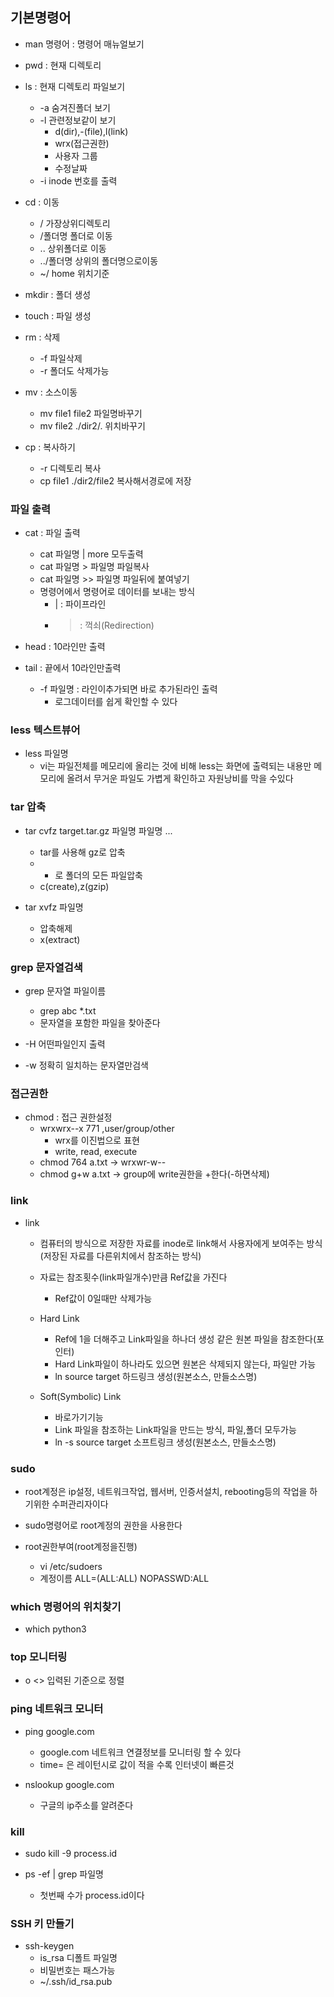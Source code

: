 ## 기본명령어
- man 명령어	: 명령어 매뉴얼보기
- pwd 	: 현재 디렉토리
- ls 	: 현재 디렉토리 파일보기
	- -a	숨겨진폴더 보기
	- -l 	관련정보같이 보기
		- d(dir),-(file),l(link)
		- wrx(접근권한)
		- 사용자 그룹
		- 수정날짜
	- -i 	inode 번호를 출력

- cd	: 이동
	- /  	    가장상위디렉토리
	- /폴더명   폴더로 이동
	- ..	    상위폴더로 이동
	- ../폴더명 상위의 폴더명으로이동
	- ~/ 	    home 위치기준

  
- mkdir : 폴더 생성
- touch : 파일 생성
- rm	: 삭제
	- -f    파일삭제
	- -r	폴더도 삭제가능

- mv 	: 소스이동
	- mv file1 file2  파일명바꾸기
	- mv file2 ./dir2/. 위치바꾸기

- cp	: 복사하기
	- -r 	디렉토리 복사
	- cp file1 ./dir2/file2 복사해서경로에 저장
	 
### 파일 출력
- cat 	: 파일 출력
	- cat 파일명 | more 	모두출력
	- cat 파일명 > 파일명  파일복사
	- cat 파일명 >> 파일명 파일뒤에 붙여넣기
	- 명령어에서 명령어로 데이터를 보내는 방식
		- | : 파이프라인
		- > : 꺽쇠(Redirection)

- head	: 10라인만 출력
- tail 	: 끝에서 10라인만출력
	- -f 파일명 	: 라인이추가되면 바로 추가된라인 출력
		- 로그데이터를 쉽게 확인할 수 있다

### less 텍스트뷰어
- less 파일명
	- vi는 파일전체를 메모리에 올리는 것에 비해 less는 화면에 출력되는 내용만 메모리에 올려서 무거운 파일도 가볍게 확인하고 자원낭비를 막을 수있다

### tar 압축
- tar cvfz target.tar.gz 파일명 파일명 ...
	- tar를 사용해 gz로 압축
	- * 로 폴더의 모든 파일압축
	- c(create),z(gzip)

- tar xvfz 파일명	
	- 압축해제
	- x(extract)


### grep 문자열검색
- grep 문자열 파일이름
	- grep abc *.txt
	- 문자열을 포함한 파일을 찾아준다

- -H	어떤파일인지 출력
- -w	정확히 일치하는 문자열만검색

### 접근권한
- chmod	: 접근 권한설정
	- wrxwrx--x 771 ,user/group/other
		- wrx를 이진법으로 표현
		- write, read, execute
	- chmod 764 a.txt  -> wrxwr-w--
	- chmod g+w a.txt  -> group에 write권한을 +한다(-하면삭제)

### link
- link
	- 컴퓨터의 방식으로 저장한 자료를 inode로 link해서 사용자에게 보여주는 방식(저장된 자료를 다른위치에서 참조하는 방식)
	- 자료는 참조횟수(link파일개수)만큼 Ref값을 가진다  
		- Ref값이 0일때만 삭제가능
	- Hard Link
		- Ref에 1을 더해주고 Link파일을 하나더 생성 같은 원본 파일을 참조한다(포인터)
		- Hard Link파일이 하나라도 있으면 원본은 삭제되지 않는다, 파일만 가능
		- ln source target 	하드링크 생성(원본소스, 만들소스명)

	- Soft(Symbolic) Link
		- 바로가기기능
		- Link 파일을 참조하는 Link파일을 만드는 방식, 파일,폴더 모두가능
		- ln -s source target 	소프트링크 생성(원본소스, 만들소스명)

### sudo
- root계정은 ip설정, 네트워크작업, 웹서버, 인증서설치, rebooting등의 작업을 하기위한 수퍼관리자이다

- sudo명령어로 root계정의 권한을 사용한다

- root권한부여(root계정을진행)
	- vi /etc/sudoers
	- 계정이름 ALL=(ALL:ALL) NOPASSWD:ALL

### which 명령어의 위치찾기
- which python3

### top 모니터링
- o <> 입력된 기준으로 정렬

### ping 네트워크 모니터
- ping google.com
	- google.com 네트워크 연결정보를 모니터링 할 수 있다
	- time= 은 레이턴시로 값이 적을 수록 인터넷이 빠른것

- nslookup google.com
	- 구글의 ip주소를 알려준다

### kill 
- sudo kill -9 process.id

- ps -ef | grep 파일명
	- 첫번째 수가 process.id이다


### SSH 키 만들기
- ssh-keygen
	- is_rsa  디폴트 파일명
	- 비밀번호는 패스가능
	- ~/.ssh/id_rsa.pub  
